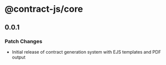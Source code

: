 # @contract-js/core

## 0.0.1

### Patch Changes

- Initial release of contract generation system with EJS templates and PDF output
